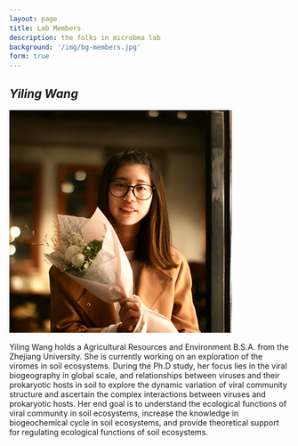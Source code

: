```yaml
---
layout: page
title: Lab Members
description: the folks in microbma lab
background: '/img/bg-members.jpg'
form: true
---
```


## *Yiling Wang* 

 ![](members/wangyiling.jpg)

Yiling Wang holds a Agricultural Resources and Environment B.S.A. from the Zhejiang University. She is currently working on an exploration of the viromes in soil ecosystems. During the Ph.D study, her focus lies in the viral biogeography in global scale, and relationships between viruses and their prokaryotic hosts in soil to explore the dynamic variation of viral community structure and ascertain the complex interactions between viruses and prokaryotic hosts. Her end goal is to understand the ecological functions of viral community in soil ecosystems, increase the knowledge in biogeochemical cycle in soil ecosystems, and provide theoretical support for regulating ecological functions of soil ecosystems.